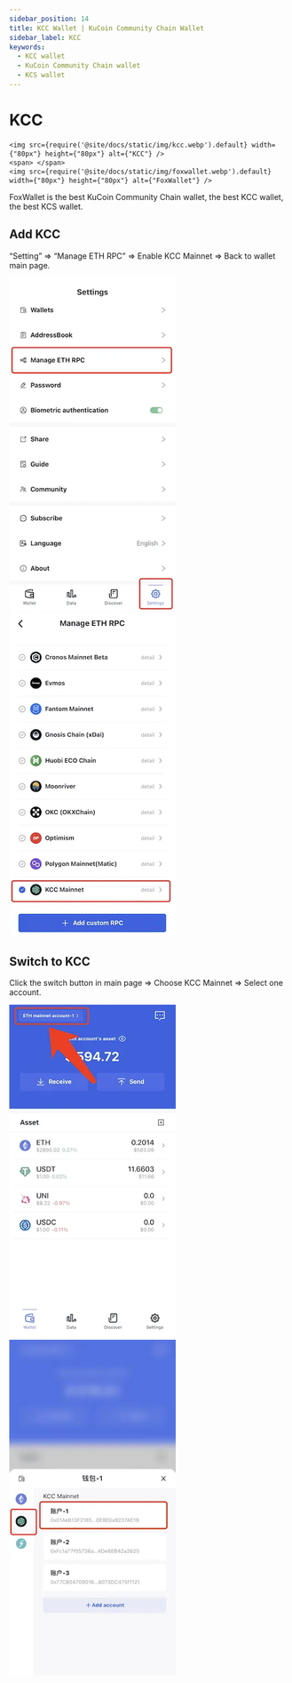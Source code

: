 ```yaml
---
sidebar_position: 14
title: KCC Wallet | KuCoin Community Chain Wallet
sidebar_label: KCC
keywords:
  - KCC wallet
  - KuCoin Community Chain wallet
  - KCS wallet
---
```


# KCC
```mdx-code-block
<img src={require('@site/docs/static/img/kcc.webp').default} width={"80px"} height={"80px"} alt={"KCC"} />
<span> </span>
<img src={require('@site/docs/static/img/foxwallet.webp').default} width={"80px"} height={"80px"} alt={"FoxWallet"} />
```
FoxWallet is the best KuCoin Community Chain wallet, the best KCC wallet, the best KCS wallet.

## Add KCC

“Setting” => “Manage ETH RPC” => Enable KCC Mainnet => Back to wallet main page.

![](../img/manage-eth-rpc.webp)![](../img/add-kcc.webp)

## Switch to KCC

Click the switch button in main page => Choose KCC Mainnet => Select one account.

![](../img/switch-network.webp)![](../img/switch-kcc.webp)
